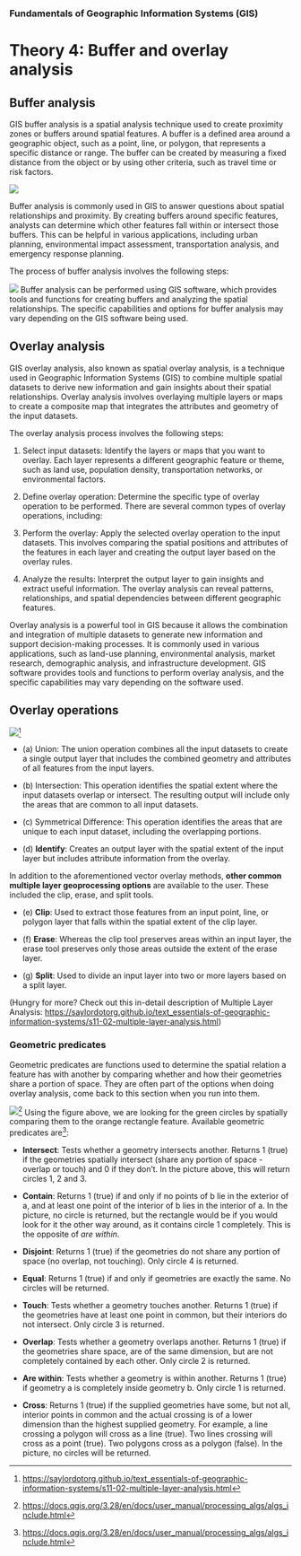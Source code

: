 
### Fundamentals of Geographic Information Systems (GIS)

# Theory 4: Buffer and overlay analysis

## Buffer analysis
GIS buffer analysis is a spatial analysis technique used to create proximity zones or buffers around spatial features. A buffer is a defined area around a geographic object, such as a point, line, or polygon, that represents a specific distance or range. The buffer can be created by measuring a fixed distance from the object or by using other criteria, such as travel time or risk factors.

![](http://gsp.humboldt.edu/olm/Lessons/GIS/06%20Vector%20Analysis%20Attributes/Images/BufferDissolve.png)

Buffer analysis is commonly used in GIS to answer questions about spatial relationships and proximity. By creating buffers around specific features, analysts can determine which other features fall within or intersect those buffers. This can be helpful in various applications, including urban planning, environmental impact assessment, transportation analysis, and emergency response planning.

The process of buffer analysis involves the following steps:

![](https://raw.githubusercontent.com/rowan8k/fundamentals-of-gis/master/Assets/4_Theory_buffer_diagram.drawio.png)
Buffer analysis can be performed using GIS software, which provides tools and functions for creating buffers and analyzing the spatial relationships. The specific capabilities and options for buffer analysis may vary depending on the GIS software being used.

## Overlay analysis
GIS overlay analysis, also known as spatial overlay analysis, is a technique used in Geographic Information Systems (GIS) to combine multiple spatial datasets to derive new information and gain insights about their spatial relationships. Overlay analysis involves overlaying multiple layers or maps to create a composite map that integrates the attributes and geometry of the input datasets.

The overlay analysis process involves the following steps:

1.  Select input datasets: Identify the layers or maps that you want to overlay. Each layer represents a different geographic feature or theme, such as land use, population density, transportation networks, or environmental factors.
    
2.  Define overlay operation: Determine the specific type of overlay operation to be performed. There are several common types of overlay operations, including:
        
3.  Perform the overlay: Apply the selected overlay operation to the input datasets. This involves comparing the spatial positions and attributes of the features in each layer and creating the output layer based on the overlay rules.
    
4.  Analyze the results: Interpret the output layer to gain insights and extract useful information. The overlay analysis can reveal patterns, relationships, and spatial dependencies between different geographic features.
    
Overlay analysis is a powerful tool in GIS because it allows the combination and integration of multiple datasets to generate new information and support decision-making processes. It is commonly used in various applications, such as land-use planning, environmental analysis, market research, demographic analysis, and infrastructure development. GIS software provides tools and functions to perform overlay analysis, and the specific capabilities may vary depending on the software used.

## Overlay operations 

![](https://saylordotorg.github.io/text_essentials-of-geographic-information-systems/section_11/a33268f6ff028c24152080d0aa3f2aad.jpg)[^1]
- (a) Union: The union operation combines all the input datasets to create a single output layer that includes the combined geometry and attributes of all features from the input layers.

- (b) Intersection: This operation identifies the spatial extent where the input datasets overlap or intersect. The resulting output will include only the areas that are common to all input datasets.

- (c\) Symmetrical Difference: This operation identifies the areas that are unique to each input dataset, including the overlapping portions.

- (d) **Identify**: Creates an output layer with the spatial extent of the input layer but includes attribute information from the overlay.

In addition to the aforementioned vector overlay methods, **other common multiple layer geoprocessing options** are available to the user. These included the clip, erase, and split tools.

- (e) **Clip**: Used to extract those features from an input point, line, or polygon layer that falls within the spatial extent of the clip layer.

- (f) **Erase**: Whereas the clip tool preserves areas within an input layer, the erase tool preserves only those areas outside the extent of the erase layer.

- (g) **Split**: Used to divide an input layer into two or more layers based on a split layer.

(Hungry for more? Check out this in-detail description of Multiple Layer Analysis: https://saylordotorg.github.io/text_essentials-of-geographic-information-systems/s11-02-multiple-layer-analysis.html)

### Geometric predicates
Geometric predicates are functions used to determine the spatial relation a feature has with another by comparing whether and how their geometries share a portion of space. They are often part of the options when doing overlay analysis, come back to this section when you run into them. 

![](https://docs.qgis.org/3.28/en/_images/selectbylocation.png)[^2]
Using the figure above, we are looking for the green circles by spatially comparing them to the orange rectangle feature. Available geometric predicates are[^2]:

- **Intersect**: Tests whether a geometry intersects another. Returns 1 (true) if the geometries spatially intersect (share any portion of space - overlap or touch) and 0 if they don’t. In the picture above, this will return circles 1, 2 and 3.

- **Contain**: Returns 1 (true) if and only if no points of b lie in the exterior of a, and at least one point of the interior of b lies in the interior of a. In the picture, no circle is returned, but the rectangle would be if you would look for it the other way around, as it contains circle 1 completely. This is the opposite of _are within_.

- **Disjoint**: Returns 1 (true) if the geometries do not share any portion of space (no overlap, not touching). Only circle 4 is returned.

- **Equal**: Returns 1 (true) if and only if geometries are exactly the same. No circles will be returned.

- **Touch**: Tests whether a geometry touches another. Returns 1 (true) if the geometries have at least one point in common, but their interiors do not intersect. Only circle 3 is returned.

- **Overlap**: Tests whether a geometry overlaps another. Returns 1 (true) if the geometries share space, are of the same dimension, but are not completely contained by each other. Only circle 2 is returned.

- **Are within**: Tests whether a geometry is within another. Returns 1 (true) if geometry a is completely inside geometry b. Only circle 1 is returned.

- **Cross**: Returns 1 (true) if the supplied geometries have some, but not all, interior points in common and the actual crossing is of a lower dimension than the highest supplied geometry. For example, a line crossing a polygon will cross as a line (true). Two lines crossing will cross as a point (true). Two polygons cross as a polygon (false). In the picture, no circles will be returned.

[^1]: https://saylordotorg.github.io/text_essentials-of-geographic-information-systems/s11-02-multiple-layer-analysis.html
[^2]: https://docs.qgis.org/3.28/en/docs/user_manual/processing_algs/algs_include.html
[^3]:http://gsp.humboldt.edu/olm/Lessons/GIS/06%20Vector%20Analysis%20Attributes/001_IntroOverlayAndBuffer21.html
<!--stackedit_data:
eyJkaXNjdXNzaW9ucyI6eyJveWtHdTBmQXNnQ08zRG9jIjp7In
N0YXJ0IjoxMTksImVuZCI6MTAxNCwidGV4dCI6IkdJUyBidWZm
ZXIgYW5hbHlzaXMgaXMgYSBzcGF0aWFsIGFuYWx5c2lzIHRlY2
huaXF1ZSB1c2VkIHRvIGNyZWF0ZSBwcm94aW1pdHkgem/igKYi
fSwiR1RIdWI2a3N2MTF1akF0OSI6eyJzdGFydCI6MTkyNywiZW
5kIjoyNzk1LCJ0ZXh0IjoiMS4gIFNlbGVjdCBpbnB1dCBkYXRh
c2V0czogSWRlbnRpZnkgdGhlIGxheWVycyBvciBtYXBzIHRoYX
QgeW91IHdhbnQgdG8gb3ZlcmxheeKApiJ9fSwiY29tbWVudHMi
OnsiR29wY0F0Mko5QVBpVnVUeSI6eyJkaXNjdXNzaW9uSWQiOi
JveWtHdTBmQXNnQ08zRG9jIiwic3ViIjoiZ2g6NDAzMDQ3ODgi
LCJ0ZXh0IjoiRXhhbXBsZSBwaWN0dXJlIiwiY3JlYXRlZCI6MT
Y4NzE1OTE1Mzc2Mn0sIkNtUE5rZTA2TnlRZkV0ZkkiOnsiZGlz
Y3Vzc2lvbklkIjoiR1RIdWI2a3N2MTF1akF0OSIsInN1YiI6Im
doOjQwMzA0Nzg4IiwidGV4dCI6IkRpYWdyYW0iLCJjcmVhdGVk
IjoxNjg3MTU5NDg1MDAyfX0sImhpc3RvcnkiOlstNTQ4NTM1Nz
c5LC0xMTM1NjYyNzU2LC0xNjcyOTA2OTY2LDE2MzY1OTI3MTcs
MTYyOTc5NTQ5MywxMjI3NjMwNzc0LDczMDk5ODExNl19
-->